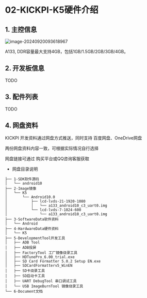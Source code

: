 # 02-KICKPI-K5硬件介绍





## 1. 主控信息

![image-20240920093618967](C:\Users\16708\AppData\Roaming\Typora\typora-user-images\image-20240920093618967.png)

A133, DDR容量最大支持4GB，包括1GB/1.5GB/2GB/3GB/4GB。

## 2. 开发板信息

TODO

## 3. 配件列表

TODO

## 4. 网盘资料

KICKPI 开发资料通过网盘方式推送，同时支持 百度网盘、OneDrive网盘

两份网盘资料内容一致，可根据实际情况自行选择

网盘链接可通过 购买平台或QQ咨询客服获取

* 网盘目录说明

```
├── 1-SDK软件源码
│   └── android10
├── 2-Image镜像
│   └── K5
│       └── Android10.0
│           ├── lcd-lvds-21-1920-1080
│           │   └── a133_android10_c3_uart0.img
│           └── lcd-lvds-7-1024-600
│               └── a133_android10_c3_uart0.img
├── 3-SoftwareData软件资料
│   └── Android
├── 4-HardwareData硬件资料
│   └── K5
├── 5-DevelopmentTool开发工具
│   ├── ADB Tool
│   ├── ADB投屏
│   ├── FactoryTool 工厂镜像烧录工具
│   ├── HDTunePro_6.00_trial.exe
│   ├── SD Card Formatter 5.0.2 Setup EN.exe
│   ├── SDCardFormatterv5_WinEN
│   ├── SD卡烧录工具
│   ├── SD启动卡工具
│   ├── UART DebugTool 串口调试工具
│   └── USB ImageBurnTool 镜像烧录工具
└── 6-Document文档

```

